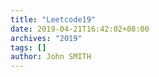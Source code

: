 ```yaml
---
title: "Leetcode19"
date: 2019-04-21T16:42:02+08:00
archives: "2019"
tags: []
author: John SMITH
---
```

